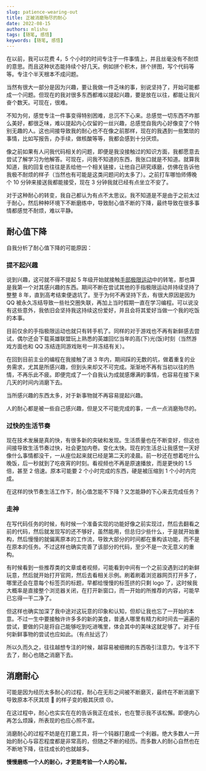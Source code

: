 ```yaml
---
slug: patience-wearing-out
title: 正被消磨殆尽的耐心
date: 2022-08-15
authors: mlishu
tags: [随笔, 感悟]
keywords: [随笔, 感悟]
---
```


在以前，我可以花费 4，5 个小时的时间专注于一件事情上，并且丝毫没有不耐烦的意思。而且这种状态能持续个好几天。例如拼个积木，拼个拼图，写个代码等等。专注个半天根本不成问题。

当然有很大一部分是因为兴趣，要让我做一件乏味的事，别说坚持了，开始可能都成一个问题。但现在的我对很多东西都难以提起兴趣，要是放在以往，都能让我兴奋个数天。可现在，很难。

<!-- truncate -->

不知为何，感觉专注一件事变得特别困难，总沉不下心来。总感觉一切东西不咋那么美好，都很乏味，难以提起内心仅留的一丝兴趣，总感觉自我内心好像变了个特别无趣的人。这也间接导致我的耐心也不在像之前那样，现在的我遇到一些繁琐的事情，比如写报告，办手续，做核酸等等，我都会感到十分厌烦。

像之前如果有人问我代码相关的问题，即便是我没接触过的知识方面，我都愿意去尝试了解学习为他解答。可现在，问我不知道的东西，我张口就是不知道。就算我知道，我的回复也往往是丢给他一个相关链接，让他自己研究琢磨，仿佛在告诉他我极不耐烦的样子（当然也有可能是这类问题问的太多了）。之前打车哪怕师傅晚个 10 分钟来接送我都能接受，现在 3 分钟我就已经有点坐立不安了。

对于这种耐心的转变，我自己都认为有点不太思议。我不知道是不是由于之前太过于耐心，然后种种环境下不断磨练中，导致耐心值不断的下降，最终导致在很多事情都感觉不耐烦，难以平静。

## **耐心值下降**

自我分析了耐心值下降的可能原因：

### **提不起兴趣**

说到兴趣，这可就不得不提起 5 年级开始就接触[手部极限运动](https://baike.baidu.com/item/手部极限运动/2431307)中的转笔，那也算是我第一个对其感兴趣的东西。期间不断在尝试其他的手指极限运动并持续坚持了整整 8 年，直到高考结束便退坑了。至于为何不再坚持下去，有很大原因是因为 QQ 被永久冻结导致一些社交圈失联，再加上当时假期一直在学习编程。可以说没有这些意外，我依旧会坚持我这持续这份爱好，并且会将其爱好当做一个我的吃饭的本事。

目前仅余的手指极限运动也就只有转手机了。同样的对于游戏也不再有新鲜感去尝试，偶尔还会下载英雄联盟玩上熟悉的英雄回忆当年的高(下)光(饭)时刻（当然游戏方面也和 QQ 冻结连同游戏账号一并冻结有关）。

在回到目前主业的编程在我接触了进 3 年内，期间踩的无数的坑，做着重复的业务需求，尤其是所感兴趣，但到头来却又不可完成。渐渐地不再有当初以往的热情，不再乐此不疲。即便完成了一个自我认为成就感爆满的事情，也容易在接下来几天的时间内消磨下去。

当所感兴趣的东西太多，对于新事物就不再容易提起兴趣。

人的耐心都是被一些自己感兴趣，但是又不可能完成的事，一点一点消磨殆尽的。

### **过快的生活节奏**

现在技术发展是真的快，有很多新的突破和发现。生活质量也在不断变好，但这也间接导致生活节奏过快，社会更加内卷。变化太快。现在的生活总让我感觉一天好像什么事情都没干，一从座位起来就已经是第二天的凌晨。前一秒还在想着吃什么晚饭，后一秒就到了吃夜宵的时刻。看视频也不再是原速播放，而是更快的 1.5 倍，甚至 2 倍速。原本可能要 2 个小时完成的东西，硬是被压缩到 1 个小时内完成。

在这样的快节奏生活工作下，耐心值怎能不下降？又怎能静的下心来去完成任务？

### **走神**

在写代码任务的时候，有时候一个准备实现的功能好像之前实现过，然后去翻看之前的代码，然后就发现写的还不够好，虽然能用，但总归少些什么，于是就开始重构，然后慢慢的就偏离原本的工作流，导致大部分的时间都在重构该功能，而不是在原本的任务。不过这样也确实完善了该部分的代码，至少不是一次无意义的重构。

有时候看到一些推荐类的文章或者视频，可能看到中间有一个之前没遇到过的新鲜玩意，然后就开始打开官网，然后去看相关示例。刷着刷着浏览器网页打开多了，哪里还会在意每个标签页的标题，早都给慢慢的标签挤的只剩 logo 了，这时候我大概率是直接整个浏览器关闭，在打开新窗口，而一开始的所推荐的内容，可能早已忘得一干二净了。

但这样也确实加深了我中途对这玩意的印象和认知，但却让我也忘了一开始的本意。不过一生中要接触许许多多的新的美食，普通人哪里有精力和时间去一遍遍的尝试，要做的只是将自己能够吃到吃进嘴里，体会其中的美味这就足够了。对于任何新鲜事物的尝试也应如此。（有点扯远了）

所以久而久之，往往越想专注的时候，越容易被细微的东西吸引注意力。专注不下去了，耐心也随之消磨下去。

## **消磨耐心**

可能是因为经历太多耐心的过程，耐心在无形之间被不断磨灭，最终在不断消磨下导致原本不厌其烦 🙂 的样子变的极其厌烦 😣。

在这过程中，耐心也实实在在的告诉我正在成长，也在警示我不该松懈。即便内心再怎么烦躁，所表现的也应心照不宣。

消磨耐心的过程不妨是在打磨工具，将一个钝器打磨成一个利器。绝大多数人一开始的耐心与容忍程度都是非常高的，但随之不断的经历。而多数人的耐心自然也在不断地下降，往往成长的也就越多。

**慢慢磨练一个人的耐心，才更能考验一个人的心智。**
